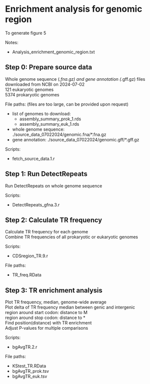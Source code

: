 # Enrichment analysis for genomic region
To generate figure 5

Notes:
 - Analysis_enrichment_genomic_region.txt


Step 0: Prepare source data
---
Whole genome sequence (*.fna.gz) and gene annotation (*.gff.gz) files downloaded from NCBI on 2024-07-02 \
121 eukaryotic genomes \
5374 prokaryotic genomes

File paths: (files are too large, can be provided upon request)
 - list of genomes to download: 
   - assembly_summary_prok_1.rds
   - assembly_summary_euk_1.rds
 - whole genome sequence: ./source_data_07022024/genomic.fna/*.fna.gz
 - gene annotation: ./source_data_07022024/genomic.gff/*.gff.gz

Scripts:
 - fetch_source_data.1.r


Step 1: Run DetectRepeats
---
Run DetectRepeats on whole genome sequence

Scripts:
 - DetectRepeats_gfna.3.r



Step 2: Calculate TR frequency
---
Calculate TR frequency for each genome \
Combine TR frequencies of all prokaryotic or eukaryotic genomes

Scripts:
 - CDSregion_TR.9.r

File paths: 
 - TR_freq.RData



Step 3: TR enrichment analysis
---
Plot TR frequency, median, genome-wide average \
Plot delta of TR frequency median between genic and intergenic \
region around start codon: distance to M \
region around stop codon: distance to * \
Find position(distance) with TR enrichment \
Adjust P-values for multiple comparisons

Scripts:
 - bgAvgTR.2.r

File paths: 
 - KStest_TR.RData
 - bgAvgTR_prok.tsv
 - bgAvgTR_euk.tsv
